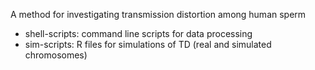 A method for investigating transmission distortion among human sperm 

- shell-scripts: command line scripts for data processing 
- sim-scripts: R files for simulations of TD (real and simulated chromosomes)
